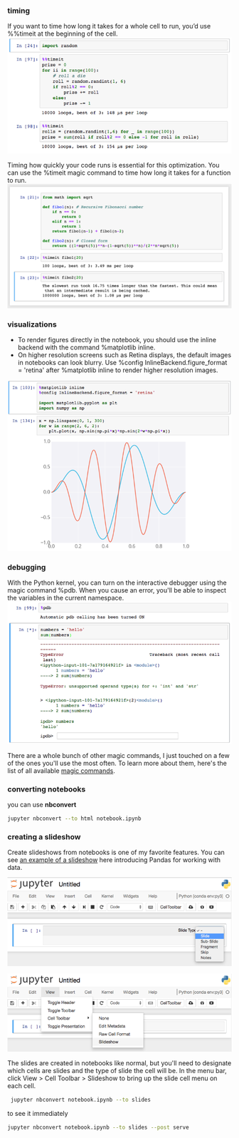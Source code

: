 ### timing

If you want to time how long it takes for a whole cell to run, you’d use %%timeit at the beginning of the cell.
![](figs/magic-timeit2.png)


Timing how quickly your code runs is essential for this optimization. You can use the %timeit magic command to time how long it takes for a function to run.
![](figs/magic-timeit.png)

### visualizations

* To render figures directly in the notebook, you should use the inline backend with the command %matplotlib inline.
* On higher resolution screens such as Retina displays, the default images in notebooks can look blurry. Use %config InlineBackend.figure_format = 'retina' after %matplotlib inline to render higher resolution images.

![](figs/magic-matplotlib.png)

### debugging
With the Python kernel, you can turn on the interactive debugger using the magic command %pdb. When you cause an error, you'll be able to inspect the variables in the current namespace.
![](figs/magic-pdb.png)


There are a whole bunch of other magic commands, I just touched on a few of the ones you'll use the most often. To learn more about them, here's the list of all available [magic commands](http://ipython.readthedocs.io/en/stable/interactive/magics.html).


### converting notebooks
you can use **nbconvert**
```bash
jupyter nbconvert --to html notebook.ipynb
```

### creating a slideshow
Create slideshows from notebooks is one of my favorite features. You can see [an example of a slideshow](http://nbviewer.jupyter.org/format/slides/github/jorisvandenbossche/2015-PyDataParis/blob/master/pandas_introduction.ipynb#/) here introducing Pandas for working with data.

![](figs/slides-choose-slide-type.png)
 
![](figs/slides-cell-toolbar-menu.png)

The slides are created in notebooks like normal, but you'll need to designate which cells are slides and the type of slide the cell will be. In the menu bar, click View > Cell Toolbar > Slideshow to bring up the slide cell menu on each cell.

```bash
 jupyter nbconvert notebook.ipynb --to slides
```
to see it immediately
```bash
jupyter nbconvert notebook.ipynb --to slides --post serve
```
